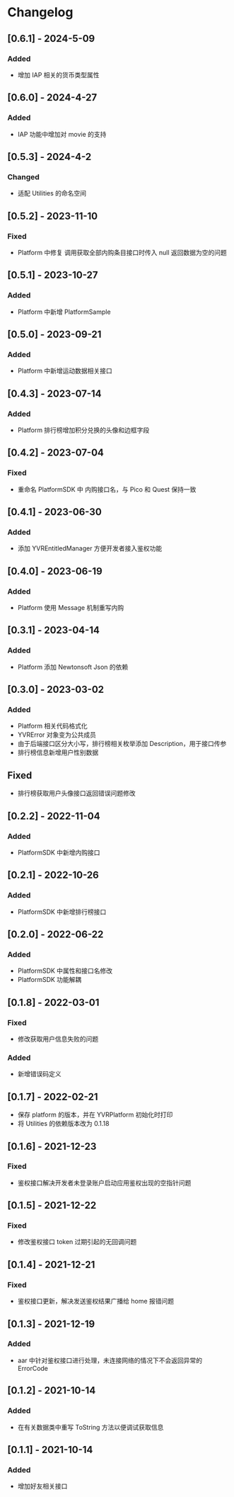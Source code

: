# Changelog

## [0.6.1] - 2024-5-09

### Added

- 增加 IAP 相关的货币类型属性

## [0.6.0] - 2024-4-27

### Added

- IAP 功能中增加对 movie 的支持

## [0.5.3] - 2024-4-2

### Changed

- 适配 Utilities 的命名空间

## [0.5.2] - 2023-11-10

### Fixed

- Platform 中修复 调用获取全部内购条目接口时传入 null 返回数据为空的问题

## [0.5.1] - 2023-10-27

### Added

- Platform 中新增 PlatformSample

## [0.5.0] - 2023-09-21

### Added

- Platform 中新增运动数据相关接口

## [0.4.3] - 2023-07-14

### Added

- Platform 排行榜增加积分兑换的头像和边框字段

## [0.4.2] - 2023-07-04

### Fixed

- 重命名 PlatformSDK 中 内购接口名，与 Pico 和 Quest 保持一致

## [0.4.1] - 2023-06-30

### Added

- 添加 YVREntitledManager 方便开发者接入鉴权功能

## [0.4.0] - 2023-06-19

### Added

- Platform 使用 Message 机制重写内购

## [0.3.1] - 2023-04-14

### Added

- Platform 添加 Newtonsoft Json 的依赖

## [0.3.0] - 2023-03-02

### Added

- Platform 相关代码格式化
- YVRError 对象变为公共成员
- 由于后端接口区分大小写，排行榜相关枚举添加 Description，用于接口传参
- 排行榜信息新增用户性别数据

## Fixed

- 排行榜获取用户头像接口返回错误问题修改

## [0.2.2] - 2022-11-04

### Added

- PlatformSDK 中新增内购接口

## [0.2.1] - 2022-10-26

### Added

- PlatformSDK 中新增排行榜接口

## [0.2.0] - 2022-06-22

### Added

- PlatformSDK 中属性和接口名修改
- PlatformSDK 功能解耦

## [0.1.8] - 2022-03-01

### Fixed

- 修改获取用户信息失败的问题

### Added

- 新增错误码定义

## [0.1.7] - 2022-02-21

- 保存 platform 的版本，并在 YVRPlatform 初始化时打印
- 将 Utilities 的依赖版本改为 0.1.18

## [0.1.6] - 2021-12-23

### Fixed

- 鉴权接口解决开发者未登录账户启动应用鉴权出现的空指针问题

## [0.1.5] - 2021-12-22

### Fixed

- 修改鉴权接口 token 过期引起的无回调问题

## [0.1.4] - 2021-12-21

### Fixed

- 鉴权接口更新，解决发送鉴权结果广播给 home 报错问题

## [0.1.3] - 2021-12-19

### Added

- aar 中针对鉴权接口进行处理，未连接网络的情况下不会返回异常的 ErrorCode

## [0.1.2] - 2021-10-14

### Added

- 在有关数据类中重写 ToString 方法以便调试获取信息

## [0.1.1] - 2021-10-14

### Added

- 增加好友相关接口
